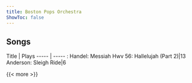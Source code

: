 ```yaml
---
title: Boston Pops Orchestra
ShowToc: false
---
```


## Songs
Title | Plays 
----- | ----- : 
Handel: Messiah Hwv 56: Hallelujah (Part 2)|13
Anderson: Sleigh Ride|6

{{< more >}}
